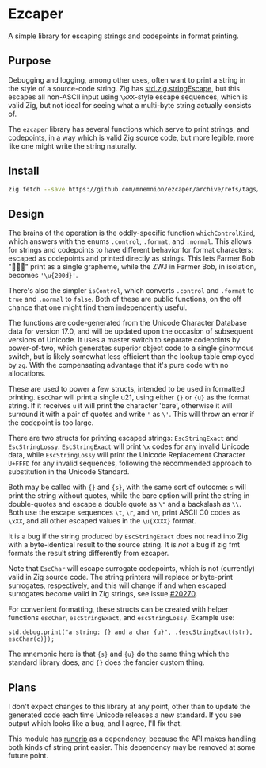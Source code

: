 # Ezcaper

A simple library for escaping strings and codepoints in format printing.

## Purpose

Debugging and logging, among other uses, often want to print a string in the style of a source-code string.  Zig has [std.zig.stringEscape](https://ziglang.org/documentation/master/std/#std.zig.stringEscape), but this escapes all non-ASCII input using `\xXX`-style escape sequences, which is valid Zig, but not ideal for seeing what a multi-byte string actually consists of.

The `ezcaper` library has several functions which serve to print strings, and codepoints, in a way which is valid Zig source code, but more legible, more like one might write the string naturally.

## Install

```sh
zig fetch --save https://github.com/mnemnion/ezcaper/archive/refs/tags/v0.1.0.tar.gz
```

## Design


The brains of the operation is the oddly-specific function `whichControlKind`, which answers with the enums `.control`, `.format`, and `.normal`.  This allows for strings and codepoints to have different behavior for format characters: escaped as codepoints and printed directly as strings.  This lets Farmer Bob "👨🏻‍🌾" print as a single grapheme, while the ZWJ in Farmer Bob, in isolation, becomes `'\u{200d}'`.

There's also the simpler `isControl`, which converts `.control` and `.format` to `true` and `.normal` to `false`.  Both of these are public functions, on the off chance that one might find them independently useful.

The functions are code-generated from the Unicode Character Database data for version 17.0, and will be updated upon the occasion of subsequent versions of Unicode.  It uses a master switch to separate codepoints by power-of-two, which generates superior object code to a single ginormous switch, but is likely somewhat less efficient than the lookup table employed by `zg`.  With the compensating advantage that it's pure code with no allocations.

These are used to power a few structs, intended to be used in formatted printing. `EscChar` will print a single u21, using either `{}` or `{u}` as the format string. If it receives `u` it will print the character 'bare', otherwise it will surround it with a pair of quotes and write `'` as `\'`.  This will throw an error if the codepoint is too large.

There are two structs for printing escaped strings: `EscStringExact` and `EscStringLossy`. `EscStringExact` will print `\x` codes for any invalid Unicode data, while `EscStringLossy` will print the Unicode Replacement Character `U+FFFD` for any invalid sequences, following the recommended approach to substitution in the Unicode Standard.

Both may be called with `{}` and `{s}`, with the same sort of outcome: `s` will print the string without quotes, while the bare option will print the string in double-quotes and escape a double quote as `\"` and a backslash as `\\`.  Both use the escape sequences `\t`, `\r`, and `\n`, print ASCII C0 codes as `\xXX`, and all other escaped values in the `\u{XXXX}` format.

It is a bug if the string produced by `EscStringExact` does not read into Zig with a byte-identical result to the source string.  It is *not* a bug if zig fmt formats the result string differently from ezcaper.

Note that `EscChar` will escape surrogate codepoints, which is not (currently) valid in Zig source code.  The string printers will replace or byte-print surrogates, respectively, and this will change if and when escaped surrogates become valid in Zig strings, see issue [#20270](https://github.com/ziglang/zig/issues/20270).

For convenient formatting, these structs can be created with helper functions `escChar`, `escStringExact`, and `escStringLossy`.  Example use:

```zig
std.debug.print("a string: {} and a char {u}", .{escStringExact(str), escChar(c)});
```

The mnemonic here is that `{s}` and `{u}` do the same thing which the standard library does, and `{}` does the fancier custom thing.


## Plans

I don't expect changes to this library at any point, other than to update the generated code each time Unicode releases a new standard.  If you see output which looks like a bug, and I agree, I'll fix that.

This module has [runerip](https://github.com/mnemnion/runeset) as a dependency, because the API makes handling both kinds of string print easier.  This dependency may be removed at some future point.

